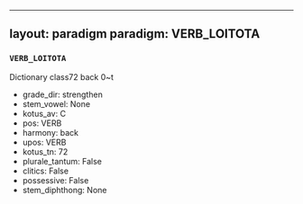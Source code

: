 
---
layout: paradigm
paradigm: VERB_LOITOTA
---
### ` VERB_LOITOTA `

Dictionary class72 back 0~t
* grade_dir: strengthen
* stem_vowel: None
* kotus_av: C
* pos: VERB
* harmony: back
* upos: VERB
* kotus_tn: 72
* plurale_tantum: False
* clitics: False
* possessive: False
* stem_diphthong: None
